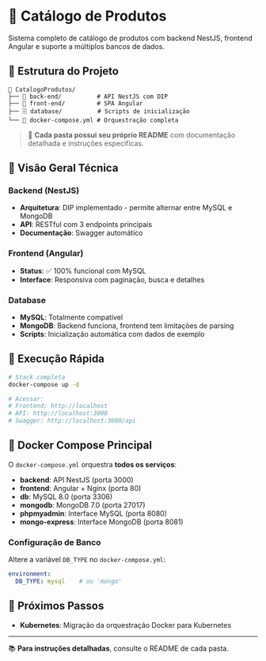 # 🛒 Catálogo de Produtos

Sistema completo de catálogo de produtos com backend NestJS, frontend Angular e suporte a múltiplos bancos de dados.

## 📁 Estrutura do Projeto

```
📁 CatalogoProdutos/
├── 🚀 back-end/          # API NestJS com DIP
├── 🎨 front-end/         # SPA Angular
├── 🗄️ database/          # Scripts de inicialização
└── 🐳 docker-compose.yml # Orquestração completa
```

> 📖 **Cada pasta possui seu próprio README** com documentação detalhada e instruções específicas.

## 🔧 Visão Geral Técnica

### Backend (NestJS)
- **Arquitetura**: DIP implementado - permite alternar entre MySQL e MongoDB
- **API**: RESTful com 3 endpoints principais
- **Documentação**: Swagger automático

### Frontend (Angular)
- **Status**: ✅ 100% funcional com MySQL
- **Interface**: Responsiva com paginação, busca e detalhes

### Database
- **MySQL**: Totalmente compatível
- **MongoDB**: Backend funciona, frontend tem limitações de parsing
- **Scripts**: Inicialização automática com dados de exemplo

## 🚀 Execução Rápida

```bash
# Stack completa
docker-compose up -d

# Acessar:
# Frontend: http://localhost
# API: http://localhost:3000
# Swagger: http://localhost:3000/api
```

## 🐳 Docker Compose Principal

O `docker-compose.yml` orquestra **todos os serviços**:

- **backend**: API NestJS (porta 3000)
- **frontend**: Angular + Nginx (porta 80)
- **db**: MySQL 8.0 (porta 3306)
- **mongodb**: MongoDB 7.0 (porta 27017)
- **phpmyadmin**: Interface MySQL (porta 8080)
- **mongo-express**: Interface MongoDB (porta 8081)

### Configuração de Banco

Altere a variável `DB_TYPE` no `docker-compose.yml`:

```yaml
environment:
  DB_TYPE: mysql    # ou 'mongo'
```

## 🎯 Próximos Passos
- **Kubernetes**: Migração da orquestração Docker para Kubernetes

---

📚 **Para instruções detalhadas**, consulte o README de cada pasta.